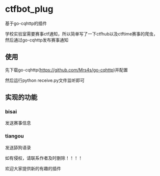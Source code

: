 # ctfbot_plug
基于go-cqhttp的插件

学校实验室需要赛事ctf通知，所以简单写了一下ctfhub以及ctftime赛事的爬虫，然后通过go-cqhttp发布赛事通知

## 使用

先下载go-cqhttp(https://github.com/Mrs4s/go-cqhttp)并配置

然后运行python receive.py文件监听即可

## 实现的功能

### bisai

发送赛事信息

### tiangou

发送舔狗语录


如有侵权，请联系作者及时删除！！！！

欢迎大家提供新的有趣的插件
